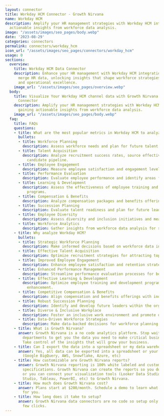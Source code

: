```yaml
---
layout: connector
title: Workday HCM Connector - Growth Nirvana
name: Workday HCM
description: Amplify your HR management strategies with Workday HCM integration, gaining
  actionable insights from workforce data analysis.
image: "/assets/images/seo_pages/body.webp"
date: '2023-08-29'
categories: connectors
permalink: connectors/workday_hcm
icon_url: "/assets/images/seo_pages/connectors/workday_hcm"
usage: 0
sections:
  overview:
    title: Workday HCM Data Connector
    description: Enhance your HR management with Workday HCM integration. Seamlessly
      merge HR data, unlocking insights that shape workforce strategies, talent analysis,
      and operational excellence.
    image_url: "/assets/images/seo_pages/overview.webp"
  body:
    title: Visualize Your Workday HCM channel data with Growth Nirvana's Workday HCM
      Connector
    description: Amplify your HR management strategies with Workday HCM integration,
      gaining actionable insights from workforce data analysis.
    image_url: "/assets/images/seo_pages/body.webp"
  faq:
    title: FAQs
    questions:
    - title: What are the most popular metrics in Workday HCM to analyze?
      bullets:
      - title: Workforce Planning
        description: Assess workforce needs and plan for future talent requirements.
      - title: Talent Acquisition
        description: Analyze recruitment success rates, source effectiveness, and
          candidate pipeline.
      - title: Employee Engagement
        description: Measure employee satisfaction and engagement levels.
      - title: Performance Evaluation
        description: Evaluate employee performance and identify areas for improvement.
      - title: Learning & Development
        description: Assess the effectiveness of employee training and development
          programs.
      - title: Compensation & Benefits
        description: Analyze compensation packages and benefits offerings for competitiveness.
      - title: Succession Planning
        description: Evaluate talent readiness and plan for future leadership positions.
      - title: Employee Diversity
        description: Assess diversity and inclusion initiatives and measure progress.
      - title: Workforce Analytics
        description: Gather insights from workforce data analysis for strategic decision-making.
    - title: Why analyze Workday HCM?
      bullets:
      - title: Strategic Workforce Planning
        description: Make informed decisions based on workforce data insights.
      - title: Effective Talent Acquisition
        description: Optimize recruitment strategies for attracting top talent.
      - title: Improved Employee Engagement
        description: Enhance employee satisfaction and retention strategies.
      - title: Enhanced Performance Management
        description: Streamline performance evaluation processes for better outcomes.
      - title: Effective Learning & Development
        description: Optimize employee training and development programs for skill
          enhancement.
      - title: Competitive Compensation & Benefits
        description: Align compensation and benefits offerings with industry standards.
      - title: Robust Succession Planning
        description: Identify and develop future leaders within the organization.
      - title: Diverse & Inclusive Workplace
        description: Foster an inclusive work environment and promote diversity initiatives.
      - title: Data-Driven Workforce Strategies
        description: Make data-backed decisions for workforce planning and optimization.
    - title: What is Growth Nirvana?
      answer: Growth Nirvana is a no code analytics platform. Stop waiting for other
        departments to get you the data you need to make critical business decisions.
        Take control of the insights that will grow your business.
    - title: Can I export the data into a spreadsheet or my data warehouse?
      answer: Yes, all data can be exported into a spreadsheet or your data warehouse
        (Google BigQuery, AWS, Snowflake, Azure, etc)
    - title: How customizable are Growth Nirvana reports?
      answer: Growth Nirvana reporting is 100% white labeled and customized to your
        specifications. Growth Nirvana can create the reports so you don’t have to
        or you can connect your visualization tools (Looker Data Studio/Google Data
        Studio, Tableau, PowerBI, etc) to Growth Nirvana.
    - title: How much does Growth Nirvana cost?
      answer: Plans start at $200/month. Schedule a demo to learn what plan is best
        for you.
    - title: How long does it take to setup?
      answer: Growth Nirvana data connectors are no code so setup only requires a
        few clicks.
---
```

